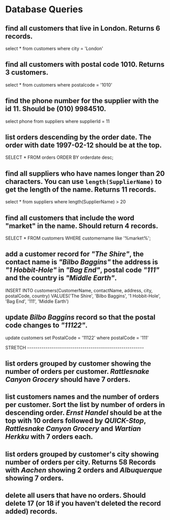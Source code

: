 # Database Queries

## find all customers that live in London. Returns 6 records.

select \* from customers where city = 'London'

## find all customers with postal code 1010. Returns 3 customers.

select \* from customers where postalcode = '1010'

## find the phone number for the supplier with the id 11. Should be (010) 9984510.

select phone from suppliers where supplierId = 11

## list orders descending by the order date. The order with date 1997-02-12 should be at the top.

SELECT \* FROM orders ORDER BY orderdate desc;

## find all suppliers who have names longer than 20 characters. You can use `length(SupplierName)` to get the length of the name. Returns 11 records.

select \* from suppliers where length(SupplierName) > 20

## find all customers that include the word "market" in the name. Should return 4 records.

SELECT \* FROM customers WHERE customername like '%market%';

## add a customer record for _"The Shire"_, the contact name is _"Bilbo Baggins"_ the address is _"1 Hobbit-Hole"_ in _"Bag End"_, postal code _"111"_ and the country is _"Middle Earth"_.

INSERT INTO customers(CustomerName, contactName, address, city, postalCode, country) VALUES('The Shire', 'Bilbo Baggins', '1 Hobbit-Hole', 'Bag End', '111', 'Middle Earth')

## update _Bilbo Baggins_ record so that the postal code changes to _"11122"_.

update customers set PostalCode = '11122' where postalCode = '111'

STRETCH ---------------------------------------------------------

## list orders grouped by customer showing the number of orders per customer. _Rattlesnake Canyon Grocery_ should have 7 orders.

## list customers names and the number of orders per customer. Sort the list by number of orders in descending order. _Ernst Handel_ should be at the top with 10 orders followed by _QUICK-Stop_, _Rattlesnake Canyon Grocery_ and _Wartian Herkku_ with 7 orders each.

## list orders grouped by customer's city showing number of orders per city. Returns 58 Records with _Aachen_ showing 2 orders and _Albuquerque_ showing 7 orders.

## delete all users that have no orders. Should delete 17 (or 18 if you haven't deleted the record added) records.
